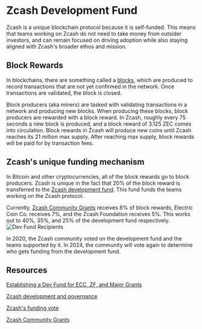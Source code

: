# Zcash Development Fund

Zcash is a unique blockchain protocol because it is self-funded. This means that teams working on Zcash do not need to take money from outsider investors, and can remain focused on driving adoption while also staying aligned with Zcash's broader ethos and mission.

## Block Rewards

In blockchains, there are something called a [blocks](https://www.investopedia.com/terms/b/block-bitcoin-block.asp), which are produced to record transactions that are not yet confirmed in the network. Once transactions are validated, the block is closed.

Block producers (aka miners) are tasked with validating transactions in a network and producing new blocks. When producing these blocks, block producers are rewarded with a block reward. In Zcash, roughly every 75 seconds a new block is produced, and a block reward of 3.125 ZEC comes into circulation. Block rewards in Zcash will produce new coins until Zcash reaches its 21 million max supply. After reaching max supply, block rewards will be paid for by transaction fees.

## Zcash's unique funding mechanism

In Bitcoin and other cryptocurrencies, all of the block rewards go to block producers. Zcash is unique in the fact that 20% of the block reward is transferred to the [Zcash development fund](https://zips.z.cash/zip-1014). This fund funds the teams working on the Zcash protocol.

Currently, [Zcash Community Grants](https://zcashcommunitygrants.org/) receives 8% of block rewards, Electric Coin Co. receives 7%, and the Zcash Foundation receives 5%. This works out to 40%, 35%, and 25% of the development fund respectively.
![Dev Fund Recipients ](https://user-images.githubusercontent.com/43553081/212411570-4858a3d6-f7a1-465a-bf0c-d2ef726d41dc.jpeg)

In 2020, the Zcash community voted on the development fund and the teams supported by it. In 2024, the community will vote again to determine who gets funding from the development fund.

## Resources

[Establishing a Dev Fund for ECC, ZF, and Major Grants](https://zips.z.cash/zip-1014)

[Zcash development and governance](https://z.cash/zcash-development-and-governance/)

[Zcash's funding vote](https://www.coindesk.com/tech/2020/02/01/zcashs-funding-vote-and-the-woes-of-decentralized-governance/)

[Zcash Community Grants](https://zcashcommunitygrants.org/)
